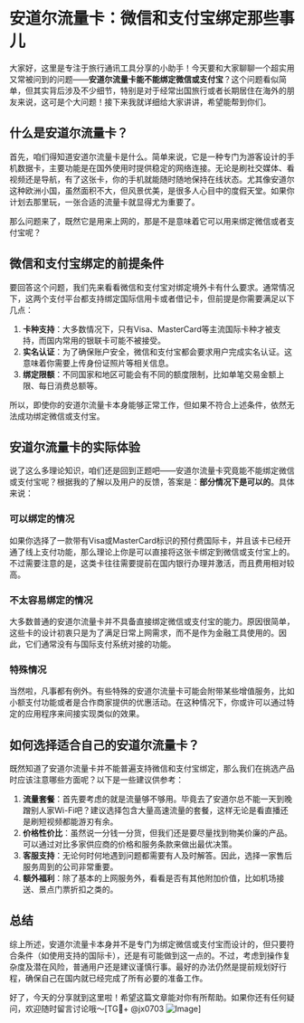 # 安道尔流量卡：微信和支付宝绑定那些事儿

大家好，这里是专注于旅行通讯工具分享的小助手！今天要和大家聊聊一个超实用又常被问到的问题——**安道尔流量卡能不能绑定微信或支付宝**？这个问题看似简单，但其实背后涉及不少细节，特别是对于经常出国旅行或者长期居住在海外的朋友来说，这可是个大问题！接下来我就详细给大家讲讲，希望能帮到你们。

## 什么是安道尔流量卡？

首先，咱们得知道安道尔流量卡是什么。简单来说，它是一种专门为游客设计的手机数据卡，主要功能是在国外使用时提供稳定的网络连接。无论是刷社交媒体、看视频还是导航，有了这张卡，你的手机就能随时随地保持在线状态。尤其像安道尔这种欧洲小国，虽然面积不大，但风景优美，是很多人心目中的度假天堂。如果你计划去那里玩，一张合适的流量卡就显得尤为重要了。

那么问题来了，既然它是用来上网的，那是不是意味着它可以用来绑定微信或者支付宝呢？

## 微信和支付宝绑定的前提条件

要回答这个问题，我们先来看看微信和支付宝对绑定境外卡有什么要求。通常情况下，这两个支付平台都支持绑定国际信用卡或者借记卡，但前提是你需要满足以下几点：

1. **卡种支持**：大多数情况下，只有Visa、MasterCard等主流国际卡种才被支持，而国内常用的银联卡可能不被接受。
2. **实名认证**：为了确保账户安全，微信和支付宝都会要求用户完成实名认证。这意味着你需要上传身份证照片等相关信息。
3. **绑定限额**：不同国家和地区可能会有不同的额度限制，比如单笔交易金额上限、每日消费总额等。

所以，即使你的安道尔流量卡本身能够正常工作，但如果不符合上述条件，依然无法成功绑定微信或支付宝。

## 安道尔流量卡的实际体验

说了这么多理论知识，咱们还是回到正题吧——安道尔流量卡究竟能不能绑定微信或支付宝呢？根据我的了解以及用户的反馈，答案是：**部分情况下是可以的**。具体来说：

### 可以绑定的情况
如果你选择了一款带有Visa或MasterCard标识的预付费国际卡，并且该卡已经开通了线上支付功能，那么理论上你是可以直接将这张卡绑定到微信或支付宝上的。不过需要注意的是，这类卡往往需要提前在国内银行办理并激活，而且费用相对较高。

### 不太容易绑定的情况
大多数普通的安道尔流量卡并不具备直接绑定微信或支付宝的能力。原因很简单，这些卡的设计初衷只是为了满足日常上网需求，而不是作为金融工具使用的。因此，它们通常没有与国际支付系统对接的功能。

### 特殊情况
当然啦，凡事都有例外。有些特殊的安道尔流量卡可能会附带某些增值服务，比如小额支付功能或者是合作商家提供的优惠活动。在这种情况下，你或许可以通过特定的应用程序来间接实现类似的效果。

## 如何选择适合自己的安道尔流量卡？

既然知道了安道尔流量卡并不能普遍支持微信和支付宝绑定，那么我们在挑选产品时应该注意哪些方面呢？以下是一些建议供参考：

1. **流量套餐**：首先要考虑的就是流量够不够用。毕竟去了安道尔总不能一天到晚蹭别人家Wi-Fi吧？建议选择包含大量高速流量的套餐，这样无论是看直播还是刷短视频都能游刃有余。
2. **价格性价比**：虽然说一分钱一分货，但我们还是要尽量找到物美价廉的产品。可以通过对比多家供应商的价格和服务条款来做出最优决策。
3. **客服支持**：无论何时何地遇到问题都需要有人及时解答。因此，选择一家售后服务周到的公司非常重要。
4. **额外福利**：除了基本的上网服务外，看看是否有其他附加价值，比如机场接送、景点门票折扣之类的。

## 总结

综上所述，安道尔流量卡本身并不是专门为绑定微信或支付宝而设计的，但只要符合条件（如使用支持的国际卡），还是有可能做到这一点的。不过，考虑到操作复杂度及潜在风险，普通用户还是建议谨慎行事。最好的办法仍然是提前规划好行程，确保自己在国内就已经完成了所有必要的准备工作。

好了，今天的分享就到这里啦！希望这篇文章能对你有所帮助。如果你还有任何疑问，欢迎随时留言讨论哦～[TG💪+ @jx0703 ![Image](https://github.com/user-attachments/assets/dbca1d08-cadb-493c-b0ec-ad6f7a83f270)]